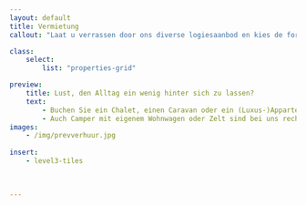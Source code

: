 ```yaml
---
layout: default
title: Vermietung
callout: "Laat u verrassen door ons diverse logiesaanbod en kies de formule die het best bij u past."

class:
    select: 
        list: "properties-grid"

preview:
    title: Lust, den Alltag ein wenig hinter sich zu lassen?
    text: 
        - Buchen Sie ein Chalet, einen Caravan oder ein (Luxus-)Appartement und genießen Sie ganz und gar einen sorgenfreien und komfortablen Aufenthalt. 
        - Auch Camper mit eigenem Wohnwagen oder Zelt sind bei uns recht herzlich willkommen.      
images:
    - /img/prevverhuur.jpg
    
insert:
    - level3-tiles
    
    

---
```

